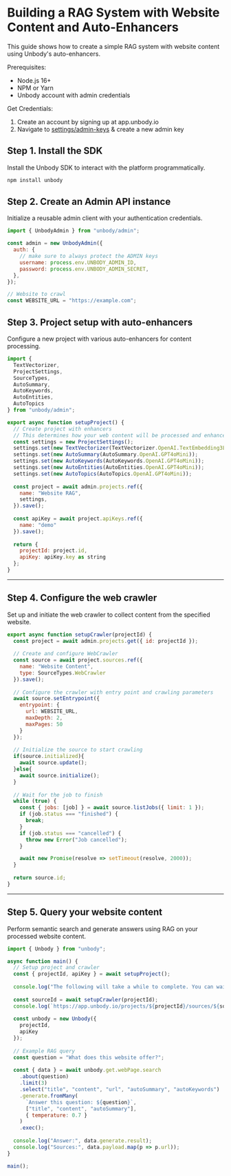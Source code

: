 # Building a RAG System with Website Content and Auto-Enhancers

This guide shows how to create a simple RAG system with website content using Unbody's auto-enhancers.

Prerequisites:
- Node.js 16+
- NPM or Yarn
- Unbody account with admin credentials

Get Credentials:

1. Create an account by signing up at app.unbody.io
2. Navigate to [settings/admin-keys](https://app.unbody.io/settings/admin-keys) & create a new admin key

## Step 1. Install the SDK
Install the Unbody SDK to interact with the platform programmatically.

```bash
npm install unbody
```

## Step 2. Create an Admin API instance
Initialize a reusable admin client with your authentication credentials.

```js
import { UnbodyAdmin } from "unbody/admin";

const admin = new UnbodyAdmin({
  auth: {
    // make sure to always protect the ADMIN keys
    username: process.env.UNBODY_ADMIN_ID,
    password: process.env.UNBODY_ADMIN_SECRET,
  },
});

// Website to crawl
const WEBSITE_URL = "https://example.com";
```

## Step 3. Project setup with auto-enhancers
Configure a new project with various auto-enhancers for content processing.

```js
import { 
  TextVectorizer, 
  ProjectSettings, 
  SourceTypes,
  AutoSummary,
  AutoKeywords,
  AutoEntities,
  AutoTopics
} from "unbody/admin";

export async function setupProject() {
  // Create project with enhancers
  // This determines how your web content will be processed and enhanced
  const settings = new ProjectSettings();
  settings.set(new TextVectorizer(TextVectorizer.OpenAI.TextEmbedding3Large));
  settings.set(new AutoSummary(AutoSummary.OpenAI.GPT4oMini));
  settings.set(new AutoKeywords(AutoKeywords.OpenAI.GPT4oMini));
  settings.set(new AutoEntities(AutoEntities.OpenAI.GPT4oMini));
  settings.set(new AutoTopics(AutoTopics.OpenAI.GPT4oMini));
  
  const project = await admin.projects.ref({
    name: "Website RAG",
    settings,
  }).save();
  
  const apiKey = await project.apiKeys.ref({
    name: "demo"
  }).save();
  
  return { 
    projectId: project.id, 
    apiKey: apiKey.key as string
  };
}
```

---

## Step 4. Configure the web crawler
Set up and initiate the web crawler to collect content from the specified website.

```js
export async function setupCrawler(projectId) {
  const project = await admin.projects.get({ id: projectId });
  
  // Create and configure WebCrawler
  const source = await project.sources.ref({
    name: "Website Content",
    type: SourceTypes.WebCrawler
  }).save();
  
  // Configure the crawler with entry point and crawling parameters
  await source.setEntrypoint({
    entrypoint: {
      url: WEBSITE_URL,
      maxDepth: 2,
      maxPages: 50
    }
  });
  
  // Initialize the source to start crawling
  if(source.initialized){
    await source.update();
  }else{
    await source.initialize();
  }
  
  // Wait for the job to finish
  while (true) {
    const { jobs: [job] } = await source.listJobs({ limit: 1 });
    if (job.status === "finished") {
      break;
    }
    if (job.status === "cancelled") {
      throw new Error("Job cancelled");
    }

    await new Promise(resolve => setTimeout(resolve, 2000));
  }
  
  return source.id;
}
```

---

## Step 5. Query your website content
Perform semantic search and generate answers using RAG on your processed website content.

```js
import { Unbody } from "unbody";

async function main() {
  // Setup project and crawler
  const { projectId, apiKey } = await setupProject();
  
  console.log("The following will take a while to complete. You can wait here and/or observe the crawling status on the dashboard:");
  
  const sourceId = await setupCrawler(projectId);
  console.log(`https://app.unbody.io/projects/${projectId}/sources/${sourceId}/logs`);
  
  const unbody = new Unbody({
    projectId,
    apiKey
  });
  
  // Example RAG query
  const question = "What does this website offer?";
  
  const { data } = await unbody.get.webPage.search
    .about(question)
    .limit(3)
    .select("title", "content", "url", "autoSummary", "autoKeywords")
    .generate.fromMany(
      `Answer this question: ${question}`, 
      ["title", "content", "autoSummary"],
      { temperature: 0.7 }
    )
    .exec();
  
  console.log("Answer:", data.generate.result);
  console.log("Sources:", data.payload.map(p => p.url));
}

main();
```